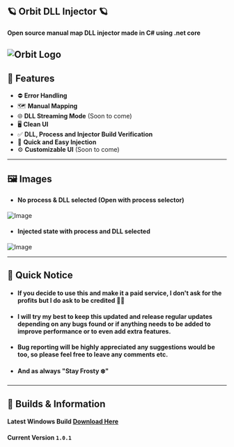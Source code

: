 ## 🪐 Orbit DLL Injector 🪐
#### Open source manual map DLL injector made in **C#** using .net core
![Orbit Logo](https://user-images.githubusercontent.com/73559155/178750897-27d2b8ed-e3a8-48e9-91e3-54a8cec0d708.png)
---------------------------
## 📃 Features
- ⛔ **Error Handling**
- 🗺️ **Manual Mapping**
- 🌐 **DLL Streaming Mode** (Soon to come)
- 🖥️ **Clean UI**
- ✅ **DLL, Process and Injector Build Verification**
- 💉 **Quick and Easy Injection**
- ⚙️ **Customizable UI** (Soon to come)
---------------------------
## 🖼️ Images
- #### No process & DLL selected (Open with process selector)
![Image](https://user-images.githubusercontent.com/73559155/178758172-7a550dfe-02cc-4542-ab66-0d8ce92ec6ae.png)
- #### Injected state with process and DLL selected
![Image](https://user-images.githubusercontent.com/73559155/178758434-a2e64b29-c98b-41d2-8bb7-874e62e0a623.png)


---------------------------
## 🚨 Quick Notice
- #### If you decide to use this and make it a paid service, I don't ask for the profits but I do ask to be credited 🤷‍♂️
- #### I will try my best to keep this updated and release regular updates depending on any bugs found or if anything needs to be added to improve performance or to even add extra features.
- #### Bug reporting will be highly appreciated any suggestions would be too, so please feel free to leave any comments etc.
- #### And as always "Stay Frosty ❄️"
---------------------------
## 📣 Builds & Information
#### Latest Windows Build [Download Here](https://github.com/Exodus-20-2/Orbit/releases/download/Orbit/Orbit.zip)
#### Current Version `1.0.1`
